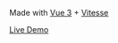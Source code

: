Made with [Vue 3](https://github.com/vuejs/core) + [Vitesse](https://github.com/antfu-collective/vitesse-lite/tree/main)

<a href="https://bautistaiglesias.netlify.app/">Live Demo</a>
